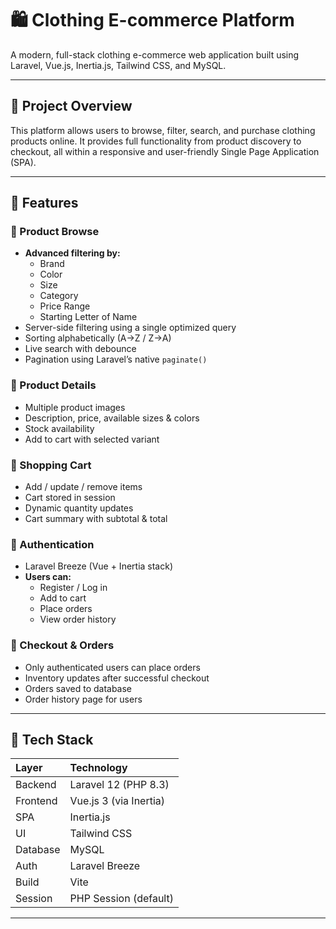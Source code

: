 # 🛍️ Clothing E-commerce Platform

A modern, full-stack clothing e-commerce web application built using Laravel, Vue.js, Inertia.js, Tailwind CSS, and MySQL.

---

## 📌 Project Overview

This platform allows users to browse, filter, search, and purchase clothing products online. It provides full functionality from product discovery to checkout, all within a responsive and user-friendly Single Page Application (SPA).

---

## 🚀 Features

### 👕 Product Browse
* **Advanced filtering by:**
    * Brand
    * Color
    * Size
    * Category
    * Price Range
    * Starting Letter of Name
* Server-side filtering using a single optimized query
* Sorting alphabetically (A→Z / Z→A)
* Live search with debounce
* Pagination using Laravel’s native `paginate()`

### 📄 Product Details
* Multiple product images
* Description, price, available sizes & colors
* Stock availability
* Add to cart with selected variant

### 🛒 Shopping Cart
* Add / update / remove items
* Cart stored in session
* Dynamic quantity updates
* Cart summary with subtotal & total

### 🔐 Authentication
* Laravel Breeze (Vue + Inertia stack)
* **Users can:**
    * Register / Log in
    * Add to cart
    * Place orders
    * View order history

### 🧾 Checkout & Orders
* Only authenticated users can place orders
* Inventory updates after successful checkout
* Orders saved to database
* Order history page for users

---

## 🧱 Tech Stack

| Layer    | Technology               |
| :------- | :----------------------- |
| Backend  | Laravel 12 (PHP 8.3)     |
| Frontend | Vue.js 3 (via Inertia)   |
| SPA      | Inertia.js               |
| UI       | Tailwind CSS             |
| Database | MySQL                    |
| Auth     | Laravel Breeze           |
| Build    | Vite                     |
| Session  | PHP Session (default)    |

---

